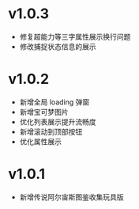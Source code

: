 # v1.0.3

- 修复超能力等三字属性展示换行问题
- 修改捕捉状态信息的展示

# v1.0.2

- 新增全局 loading 弹窗
- 新增宝可梦图片
- 优化列表展示提升流畅度
- 新增滚动到顶部按钮
- 优化属性展示

# v1.0.1

- 新增传说阿尔宙斯图鉴收集玩具版

